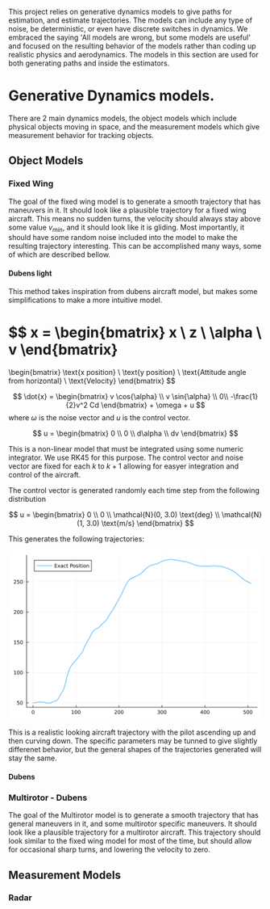 This project relies on generative dynamics models to give paths for estimation, and estimate trajectories. The models can include any type of noise, be deterministic, or even have discrete switches in dynamics. We embraced the saying 'All models are wrong, but some models are useful' and focused on the resulting behavior of the models rather than coding up realistic physics and aerodynamics. The models in this section are used for both generating paths and inside the estimators. 

# Generative Dynamics models.
There are 2 main dynamics models, the object models which include physical objects moving in space, and the measurement models which give measurement behavior for tracking objects. 

## Object Models
### Fixed Wing 
The goal of the fixed wing model is to generate a smooth trajectory that has maneuvers in it. It should look like a plausible trajectory for a fixed wing aircraft. This means no sudden turns, the velocity should always stay above some value $v_{min}$, and it should look like it is gliding. Most importantly, it should have some random noise included into the model to make the resulting trajectory interesting. This can be accomplished many ways, some of which are described bellow. 

#### Dubens light
This method takes inspiration from dubens aircraft model, but makes some simplifications to make a more intuitive model. 

$$
x = 
\begin{bmatrix}
x \\
z \\
\alpha \\
v
\end{bmatrix}
=
\begin{bmatrix}
\text{x position} \\
\text{y position} \\
\text{Attitude angle from horizontal} \\
\text{Velocity}
\end{bmatrix}
$$

$$
\dot{x} = 
\begin{bmatrix}
v \cos{\alpha} \\
v \sin{\alpha} \\
0\\
-\frac{1}{2}v^2 Cd
\end{bmatrix}
+
\omega
+
u
$$
where $\omega$ is the noise vector and $u$ is the control vector.

$$
u = 
\begin{bmatrix}
0 \\
0 \\
d\alpha \\
dv
\end{bmatrix}
$$

This is a non-linear model that must be integrated using some numeric integrator. We use RK45 for this purpose. The control vector and noise vector are fixed for each $k$ to $k+1$ allowing for easyer integration and control of the aircraft. 

The control vector is generated randomly each time step from the following distribution

$$
u = 
\begin{bmatrix}
0 \\
0 \\
\mathcal{N}(0, 3.0) \text{deg} \\
\mathcal{N}(1, 3.0) \text{m/s}
\end{bmatrix}
$$

This generates the following trajectories:

![Fixed Wing Example Path](./figures/fixedWingDubensSimpleExampleTrajectory.svg)

This is a realistic looking aircraft trajectory with the pilot ascending up and then curving down. The specific parameters may be tunned to give slightly differenet behavior, but the general shapes of the trajectories generated will stay the same. 

#### Dubens

### Multirotor - Dubens
The goal of the Multirotor model is to generate a smooth trajectory that has general maneuvers in it, and some multirotor specific maneuvers. It should look like a plausible trajectory for a multirotor aircraft. This trajectory should look similar to the fixed wing model for most of the time, but should allow for occasional sharp turns, and lowering the velocity to zero.




## Measurement Models

### Radar
